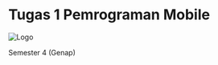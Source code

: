 # Tugas 1 Pemrograman Mobile

![Logo](https://file.notion.so/f/f/c8e21fd1-aa93-4db3-9ae0-6b3890a71ba5/6bd51cfb-cff0-4efa-b82b-c16a464a18ea/Desain_tanpa_judul.gif?id=23d689f4-5df1-4dc1-b6c9-b1aa1f99fc5f&table=block&spaceId=c8e21fd1-aa93-4db3-9ae0-6b3890a71ba5&expirationTimestamp=1710388800000&signature=kKveKrgFmUFYYtKYUSJUdsl9LZhT09f83_EjjretC_o)

Semester 4 (Genap)
